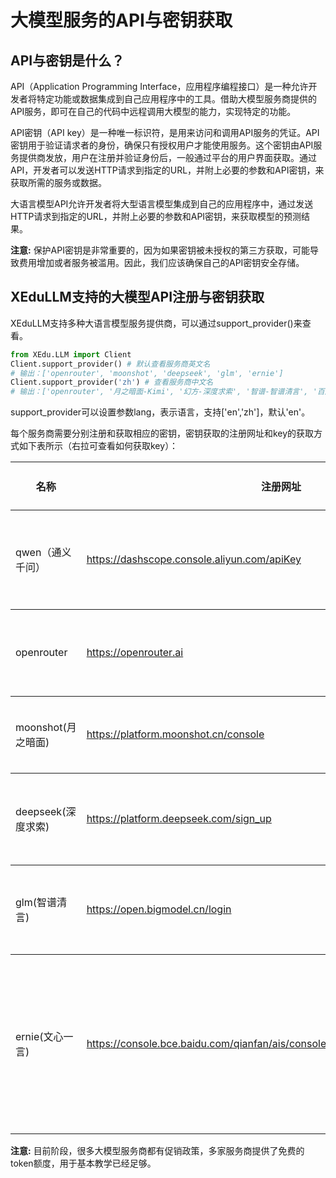 # 大模型服务的API与密钥获取

## API与密钥是什么？

API（Application Programming Interface，应用程序编程接口）是一种允许开发者将特定功能或数据集成到自己应用程序中的工具。借助大模型服务商提供的API服务，即可在自己的代码中远程调用大模型的能力，实现特定的功能。 

API密钥（API key）是一种唯一标识符，是用来访问和调用API服务的凭证。API密钥用于验证请求者的身份，确保只有授权用户才能使用服务。这个密钥由API服务提供商发放，用户在注册并验证身份后，一般通过平台的用户界面获取。通过API，开发者可以发送HTTP请求到指定的URL，并附上必要的参数和API密钥，来获取所需的服务或数据。 

大语言模型API允许开发者将大型语言模型集成到自己的应用程序中，通过发送HTTP请求到指定的URL，并附上必要的参数和API密钥，来获取模型的预测结果。

**注意:** 保护API密钥是非常重要的，因为如果密钥被未授权的第三方获取，可能导致费用增加或者服务被滥用。因此，我们应该确保自己的API密钥安全存储。

## XEduLLM支持的大模型API注册与密钥获取

XEduLLM支持多种大语言模型服务提供商，可以通过support_provider()来查看。

```python
from XEdu.LLM import Client
Client.support_provider() # 默认查看服务商英文名
# 输出：['openrouter', 'moonshot', 'deepseek', 'glm', 'ernie']
Client.support_provider('zh') # 查看服务商中文名
# 输出：['openrouter', '月之暗面-Kimi', '幻方-深度求索', '智谱-智谱清言', '百度-文心一言']

```

support_provider可以设置参数lang，表示语言，支持['en','zh']，默认'en'。

每个服务商需要分别注册和获取相应的密钥，密钥获取的注册网址和key的获取方式如下表所示（右拉可查看如何获取key）：
<table class="docutils align-default">
    <thead>
        <tr class="row-odd">
            <th class="head">名称</th>
            <th class="head">注册网址</th>
            <th class="head">如何获取key</th>
            <th class="head">tokens赠送情况</th>
        </tr>
    </thead>
    <tbody>
        <tr class="row-even">
            <td>qwen（通义千问）</td>
            <td><a href="https://dashscope.console.aliyun.com/apiKey">https://dashscope.console.aliyun.com/apiKey</a></td>
            <td>API-KEY管理-创建新的API-KEY Key</td>
            <td>无</td>
        </tr>
    </tbody>
    <tbody>
        <tr class="row-even">
            <td>openrouter</td>
            <td><a href="https://openrouter.ai">https://openrouter.ai</a></td>
            <td>右上角个人头像-Keys-Create Key</td>
            <td>无</td>
        </tr>
    </tbody>
    <tbody>
        <tr class="row-even">
            <td>moonshot(月之暗面)</td>
            <td><a href="https://platform.moonshot.cn/console">https://platform.moonshot.cn/console</a></td>
            <td>左侧API Key管理-新建</td>
            <td>15.00 元（认证后领取）</td>
        </tr>
    </tbody>
    <tbody>
        <tr class="row-even">
            <td>deepseek(深度求索)</td>
            <td><a href="https://platform.deepseek.com/sign_up">https://platform.deepseek.com/sign_up</a></td>
            <td>左侧API keys-创建API key</td>
            <td>500万tokens（注意要去首页认证领取）</td>
        </tr>
    </tbody>
    <tbody>
        <tr class="row-even">
            <td>glm(智谱清言)</td>
            <td><a href="https://open.bigmodel.cn/login">https://open.bigmodel.cn/login</a></td>
            <td>左侧API keys-创建API key</td>
            <td>2500万tokens（有效期1个月）</td>
        </tr>
    </tbody>
    <tbody>
        <tr class="row-even">
            <td>ernie(文心一言)</td>
            <td><a href="https://console.bce.baidu.com/qianfan/ais/console/applicationConsole/application">https://console.bce.baidu.com/qianfan/ais/console/applicationConsole/application</a></td>
            <td>左侧应用接入-创建应用（不能重名）-同时需要API Key与Secret Key</td>
            <td>无（注意要实名认证开启服务，可在个人中心确认）</td>
        </tr>
    </tbody>
</table>


**注意:** 目前阶段，很多大模型服务商都有促销政策，多家服务商提供了免费的token额度，用于基本教学已经足够。

